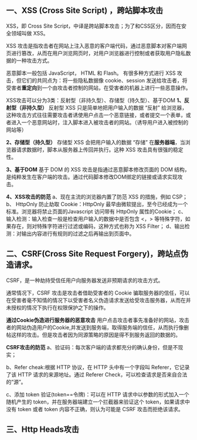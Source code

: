 ## **一、XSS (Cross Site Script) ，跨站脚本攻击**

XSS，即 Cross Site Script，中译是跨站脚本攻击；为了和CSS区分，因而在安全领域叫做 XSS。

XSS 攻击是指攻击者在网站上注入恶意的客户端代码，通过恶意脚本对客户端网页进行篡改，从而在用户浏览网页时，对用户浏览器进行控制或者获取用户隐私数据的一种攻击方式。

恶意脚本一般包括 JavaScript， HTML 和 Flash。
有很多种方式进行 XSS 攻击，但它们的共同点为：将一些隐私数据像 cookie、session 发送给攻击者，将受害者**重定向**到一个由攻击者控制的网站，在受害者的机器上进行一些恶意操作。

XSS攻击可以分为3类：反射型（非持久型）、存储型（持久型）、基于DOM
**1、反射型（非持久型）**
反射型 XSS 只是简单地把用户输入的数据 “反射” 给浏览器，这种攻击方式往往需要攻击者诱使用户点击一个恶意链接，或者提交一个表单，或者进入一个恶意网站时，注入脚本进入被攻击者的网站。（诱导用户进入被控制的网站等）


**2、存储型（持久型）**
存储型 XSS 会把用户输入的数据 “存储” 在**服务器端**，当浏览器请求数据时，脚本从服务器上传回并执行。这种 XSS 攻击具有很强的稳定性。


**3、基于DOM**
基于 DOM 的 XSS 攻击是指通过恶意脚本修改页面的 DOM 结构，是纯粹发生在客户端的攻击。通过代码脚本修改DOM绑定的链接或请求实现攻击。

**4、XSS攻击的防范**
a、现在主流的浏览器内置了防范 XSS 的措施，例如 CSP；
b、 HttpOnly 防止劫取 Cookie：HttpOnly 最早由微软提出，至今已经成为一个标准。浏览器将禁止页面的Javascript 访问带有 HttpOnly 属性的Cookie；
c、输入检测：输入检查一般是检查用户输入的数据中是否包含 <，> 等特殊字符，如果存在，则对特殊字符进行过滤或编码，这种方式也称为 XSS Filter；
d、输出检测：对输出内容进行有规则的过滤之后再输出到页面中。





## **二、CSRF(Cross Site Request Forgery)，跨站点伪造请求。**
CSRF，是一种劫持受信任用户向服务器发送非预期请求的攻击方式。

通常情况下，CSRF 攻击是攻击者借助受害者的 Cookie 骗取服务器的信任，可以在受害者毫不知情的情况下以受害者名义伪造请求发送给受攻击服务器，从而在并未授权的情况下执行在权限保护之下的操作。

**通过Cookie伪造进行服务器的恶意攻击**
用户点击攻击者事先准备好的网站，攻击者的网站伪造用户的Cookie,并发送到服务端，取得服务端的信任，从而执行像删帖这样的攻击。但是攻击者因为同源策略的原因是得不到服务返回的数据的。

**CSRF攻击的防范**
a、验证码：每次客户端的请求都充分的确认身份，但是不现实；

b、Refer cheak:根据 HTTP 协议，在 HTTP 头中有一个字段叫 Referer，它记录了该 HTTP 请求的来源地址。通过 Referer Check，可以检查请求是否来自合法的”源”。


c、添加 token 验证(token==令牌)：可以在 HTTP 请求中以参数的形式加入一个随机产生的 token，并在服务器端建立一个拦截器来验证这个 token，如果请求中没有 token 或者 token 内容不正确，则认为可能是 CSRF 攻击而拒绝该请求。






## **三、Http Heads攻击**

<!--stackedit_data:
eyJoaXN0b3J5IjpbNzA0Nzg3NjRdfQ==
-->